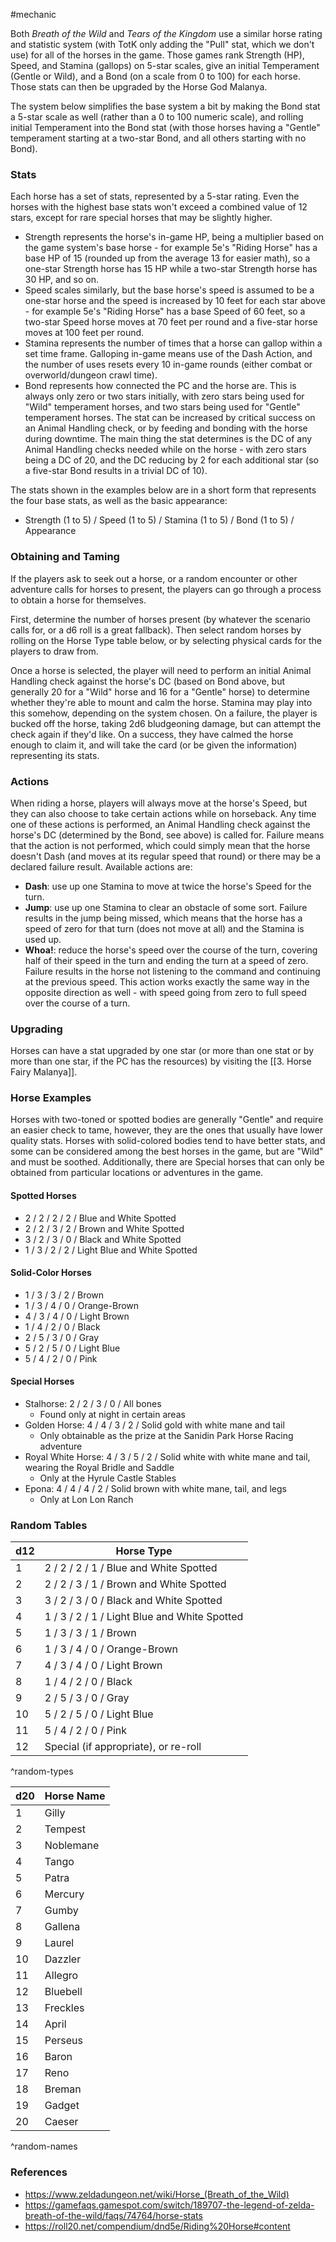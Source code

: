 #mechanic 

Both *Breath of the Wild* and *Tears of the Kingdom* use a similar horse rating and statistic system (with TotK only adding the "Pull" stat, which we don't use) for all of the horses in the game. Those games rank Strength (HP), Speed, and Stamina (gallops) on 5-star scales, give an initial Temperament (Gentle or Wild), and a Bond (on a scale from 0 to 100) for each horse. Those stats can then be upgraded by the Horse God Malanya.

The system below simplifies the base system a bit by making the Bond stat a 5-star scale as well (rather than a 0 to 100 numeric scale), and rolling initial Temperament into the Bond stat (with those horses having a "Gentle" temperament starting at a two-star Bond, and all others starting with no Bond).

### Stats

Each horse has a set of stats, represented by a 5-star rating. Even the horses with the highest base stats won't exceed a combined value of 12 stars, except for rare special horses that may be slightly higher.
* Strength represents the horse's in-game HP, being a multiplier based on the game system's base horse - for example 5e's "Riding Horse" has a base HP of 15 (rounded up from the average 13 for easier math), so a one-star Strength horse has 15 HP while a two-star Strength horse has 30 HP, and so on.
* Speed scales similarly, but the base horse's speed is assumed to be a one-star horse and the speed is increased by 10 feet for each star above - for example 5e's "Riding Horse" has a base Speed of 60 feet, so a two-star Speed horse moves at 70 feet per round and a five-star horse moves at 100 feet per round.
* Stamina represents the number of times that a horse can gallop within a set time frame. Galloping in-game means use of the Dash Action, and the number of uses resets every 10 in-game rounds (either combat or overworld/dungeon crawl time).
* Bond represents how connected the PC and the horse are. This is always only zero or two stars initially, with zero stars being used for "Wild" temperament horses, and two stars being used for "Gentle" temperament horses. The stat can be increased by critical success on an Animal Handling check, or by feeding and bonding with the horse during downtime. The main thing the stat determines is the DC of any Animal Handling checks needed while on the horse - with zero stars being a DC of 20, and the DC reducing by 2 for each additional star (so a five-star Bond results in a trivial DC of 10).

The stats shown in the examples below are in a short form that represents the four base stats, as well as the basic appearance:
* Strength (1 to 5) / Speed (1 to 5) / Stamina (1 to 5) / Bond (1 to 5) / Appearance

### Obtaining and Taming

If the players ask to seek out a horse, or a random encounter or other adventure calls for horses to present, the players can go through a process to obtain a horse for themselves.

First, determine the number of horses present (by whatever the scenario calls for, or a d6 roll is a great fallback). Then select random horses by rolling on the Horse Type table below, or by selecting physical cards for the players to draw from.

Once a horse is selected, the player will need to perform an initial Animal Handling check against the horse's DC (based on Bond above, but generally 20 for a "Wild" horse and 16 for a "Gentle" horse) to determine whether they're able to mount and calm the horse. Stamina may play into this somehow, depending on the system chosen. On a failure, the player is bucked off the horse, taking 2d6 bludgeoning damage, but can attempt the check again if they'd like. On a success, they have calmed the horse enough to claim it, and will take the card (or be given the information) representing its stats.

### Actions

When riding a horse, players will always move at the horse's Speed, but they can also choose to take certain actions while on horseback. Any time one of these actions is performed, an Animal Handling check against the horse's DC (determined by the Bond, see above) is called for. Failure means that the action is not performed, which could simply mean that the horse doesn't Dash (and moves at its regular speed that round) or there may be a declared failure result. Available actions are:
* **Dash**: use up one Stamina to move at twice the horse's Speed for the turn.
* **Jump**: use up one Stamina to clear an obstacle of some sort. Failure results in the jump being missed, which means that the horse has a speed of zero for that turn (does not move at all) and the Stamina is used up.
* **Whoa!**: reduce the horse's speed over the course of the turn, covering half of their speed in the turn and ending the turn at a speed of zero. Failure results in the horse not listening to the command and continuing at the previous speed. This action works exactly the same way in the opposite direction as well - with speed going from zero to full speed over the course of a turn.

### Upgrading

Horses can have a stat upgraded by one star (or more than one stat or by more than one star, if the PC has the resources) by visiting the [[3. Horse Fairy Malanya]].

### Horse Examples

Horses with two-toned or spotted bodies are generally "Gentle" and require an easier check to tame, however, they are the ones that usually have lower quality stats. Horses with solid-colored bodies tend to have better stats, and some can be considered among the best horses in the game, but are "Wild" and must be soothed. Additionally, there are Special horses that can only be obtained from particular locations or adventures in the game.

#### Spotted Horses

* 2 / 2 / 2 / 2 / Blue and White Spotted
* 2 / 2 / 3 / 2 / Brown and White Spotted
* 3 / 2 / 3 / 0 / Black and White Spotted
* 1 / 3 / 2 / 2 / Light Blue and White Spotted

#### Solid-Color Horses

* 1 / 3 / 3 / 2 / Brown
* 1 / 3 / 4 / 0 / Orange-Brown
* 4 / 3 / 4 / 0 / Light Brown
* 1 / 4 / 2 / 0 / Black
* 2 / 5 / 3 / 0 / Gray
* 5 / 2 / 5 / 0 / Light Blue
* 5 / 4 / 2 / 0 / Pink

#### Special Horses

* Stalhorse: 2 / 2 / 3 / 0 / All bones
	* Found only at night in certain areas
* Golden Horse: 4 / 4 / 3 / 2 / Solid gold with white mane and tail
	* Only obtainable as the prize at the Sanidin Park Horse Racing adventure
* Royal White Horse: 4 / 3 / 5 / 2 / Solid white with white mane and tail, wearing the Royal Bridle and Saddle
	* Only at the Hyrule Castle Stables
* Epona: 4 / 4 / 4 / 2 / Solid brown with white mane, tail, and legs
	* Only at Lon Lon Ranch

### Random Tables

| d12 | Horse Type                                   |
| --- | -------------------------------------------- |
| 1   | 2 / 2 / 2 / 1 / Blue and White Spotted       |
| 2   | 2 / 2 / 3 / 1 / Brown and White Spotted      |
| 3   | 3 / 2 / 3 / 0 / Black and White Spotted      |
| 4   | 1 / 3 / 2 / 1 / Light Blue and White Spotted |
| 5   | 1 / 3 / 3 / 1 / Brown                        |
| 6   | 1 / 3 / 4 / 0 / Orange-Brown                 |
| 7   | 4 / 3 / 4 / 0 / Light Brown                  |
| 8   | 1 / 4 / 2 / 0 / Black                        |
| 9   | 2 / 5 / 3 / 0 / Gray                         |
| 10  | 5 / 2 / 5 / 0 / Light Blue                   |
| 11  | 5 / 4 / 2 / 0 / Pink                         |
| 12  | Special (if appropriate), or re-roll         |
^random-types

| d20 | Horse Name |
| --- | ---------- |
| 1   | Gilly      |
| 2   | Tempest    |
| 3   | Noblemane  |
| 4   | Tango      |
| 5   | Patra      |
| 6   | Mercury    |
| 7   | Gumby      |
| 8   | Gallena    |
| 9   | Laurel     |
| 10  | Dazzler    |
| 11  | Allegro    |
| 12  | Bluebell   |
| 13  | Freckles   |
| 14  | April      |
| 15  | Perseus    |
| 16  | Baron      |
| 17  | Reno       |
| 18  | Breman     |
| 19  | Gadget     |
| 20  | Caeser     |
^random-names

### References

* https://www.zeldadungeon.net/wiki/Horse_(Breath_of_the_Wild)
* https://gamefaqs.gamespot.com/switch/189707-the-legend-of-zelda-breath-of-the-wild/faqs/74764/horse-stats
* https://roll20.net/compendium/dnd5e/Riding%20Horse#content
